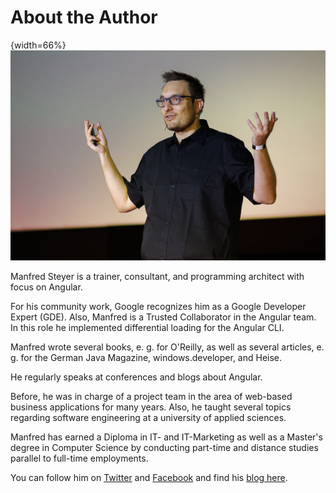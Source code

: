 # About the Author

{width=66%}
![Manfred Steyer](images/steyer2.jpg)

Manfred Steyer is a trainer, consultant, and programming architect with focus on Angular. 

For his community work, Google recognizes him as a Google Developer Expert (GDE). Also, Manfred is a Trusted Collaborator in the Angular team. In this role he implemented differential loading for the Angular CLI. 

Manfred wrote several books, e. g. for O'Reilly, as well as several articles, e. g. for the German Java Magazine, windows.developer, and Heise.

He regularly speaks at conferences and blogs about Angular.

Before, he was in charge of a project team in the area of web-based business applications for many years. Also, he taught several topics regarding software engineering at a university of applied sciences.

Manfred has earned a Diploma in IT- and IT-Marketing as well as a Master's degree in Computer Science by conducting part-time and distance studies parallel to full-time employments.

You can follow him on [Twitter](https://twitter.com/ManfredSteyer) and [Facebook](https://www.facebook.com/manfred.steyer) and find his [blog here](http://www.softwarearchitekt.at).

